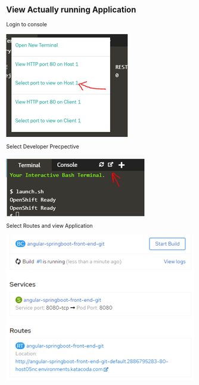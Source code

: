## View Actually running Application 

Login to console 

![Katacoda Logo](./../assets/Selectport.PNG)

Select Developer Precpective 

![Katacoda Logo1](./../assets/Webconsole.PNG)


Select Routes and view Application

![Katacoda Logo1](./../assets/Routesdservices.PNG)
